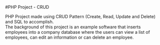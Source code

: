 #PHP Project - CRUD

PHP Project made using CRUD Pattern (Create, Read, Update and Delete) and SQL to accomplish.  
The background of this project is an example software that inserts employees into a company database where the users can view a list of employees, can edit an information or can delete an employee.  


